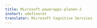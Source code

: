 ```yaml
---
title: Microsoft-powerapps-planen-2
inshort: udefineret
translator: Microsoft Cognitive Services
---
```




